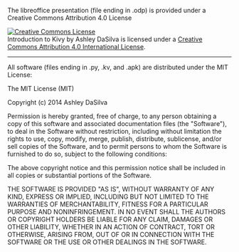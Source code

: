 The libreoffice presentation (file ending in .odp) is provided under a Creative Commons Attribution 4.0 License

<a rel="license" href="http://creativecommons.org/licenses/by/4.0/"><img alt="Creative Commons License" style="border-width:0" src="https://i.creativecommons.org/l/by/4.0/88x31.png" /></a><br /><span xmlns:dct="http://purl.org/dc/terms/" property="dct:title">Introduction to Kivy</span> by <span xmlns:cc="http://creativecommons.org/ns#" property="cc:attributionName">Ashley DaSilva</span> is licensed under a <a rel="license" href="http://creativecommons.org/licenses/by/4.0/">Creative Commons Attribution 4.0 International License</a>.

-----------

All software (files ending in .py, .kv, and .apk) are distributed under the MIT License: 

The MIT License (MIT)

Copyright (c) 2014 Ashley DaSilva

Permission is hereby granted, free of charge, to any person obtaining a copy
of this software and associated documentation files (the "Software"), to deal
in the Software without restriction, including without limitation the rights
to use, copy, modify, merge, publish, distribute, sublicense, and/or sell
copies of the Software, and to permit persons to whom the Software is
furnished to do so, subject to the following conditions:

The above copyright notice and this permission notice shall be included in all
copies or substantial portions of the Software.

THE SOFTWARE IS PROVIDED "AS IS", WITHOUT WARRANTY OF ANY KIND, EXPRESS OR
IMPLIED, INCLUDING BUT NOT LIMITED TO THE WARRANTIES OF MERCHANTABILITY,
FITNESS FOR A PARTICULAR PURPOSE AND NONINFRINGEMENT. IN NO EVENT SHALL THE
AUTHORS OR COPYRIGHT HOLDERS BE LIABLE FOR ANY CLAIM, DAMAGES OR OTHER
LIABILITY, WHETHER IN AN ACTION OF CONTRACT, TORT OR OTHERWISE, ARISING FROM,
OUT OF OR IN CONNECTION WITH THE SOFTWARE OR THE USE OR OTHER DEALINGS IN THE
SOFTWARE.